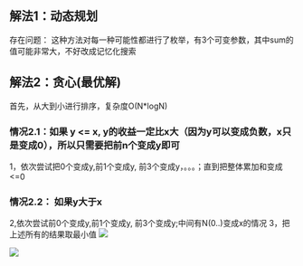 ## 解法1：动态规划
存在问题： 这种方法对每一种可能性都进行了枚举，有3个可变参数，其中sum的值可能非常大，不好改成记忆化搜索

## 解法2：贪心(最优解)
首先，从大到小进行排序，复杂度O(N*logN)

### 情况2.1：如果 y <= x, y的收益一定比x大（因为y可以变成负数，x只是变成0），所以只需要把前n个变成y即可
1，依次尝试把0个变成y,前1个变成y, 前3个变成y，。。。；直到把整体累加和变成<=0

### 情况2.2： 如果y大于x

2,依次尝试前0个变成y,前1个变成y, 前3个变成y;中间有N(0..)变成x的情况
3，把上述所有的结果取最小值
![](https://oss.zaqbest.com/images/2022/12/22/63a3cede94325.png)

![](https://oss.zaqbest.com/images/2022/12/22/63a3cede1c6b8.png)
